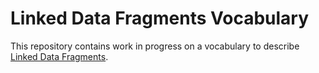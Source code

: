 # Linked Data Fragments Vocabulary

This repository contains work in progress on a vocabulary to describe [Linked Data Fragments](http://linkeddatafragments.org/).
